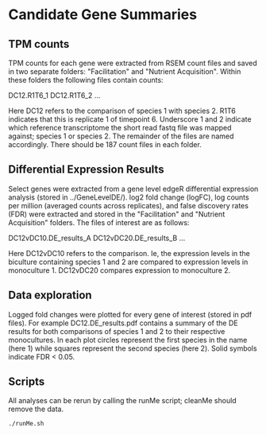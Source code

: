 Candidate Gene Summaries
=========================

TPM counts
----------

TPM counts for each gene were extracted from RSEM count files and saved
in two separate folders: "Facilitation" and "Nutrient Acquisition". Within 
these folders the following files contain counts:

DC12.R1T6_1
DC12.R1T6_2
...

Here DC12 refers to the comparison of species 1 with species 2. R1T6 indicates
that this is replicate 1 of timepoint 6. Underscore 1 and 2 indicate which reference
transcriptome the short read fastq file was mapped against; species 1 or species 2. 
The remainder of the files are named accordingly. There should be 187 count files in
each folder.

Differential Expression Results
-------------------------------

Select genes were extracted from a gene level edgeR differential expression analysis
(stored in ../GeneLevelDE/). log2 fold change (logFC), log counts per million (averaged 
counts across replicates), and false discovery rates (FDR) were extracted and stored in
the "Facilitation" and "Nutrient Acquisition" folders. The files of interest are as follows:

DC12vDC10.DE_results_A
DC12vDC20.DE_results_B
...

Here DC12vDC10 refers to the comparison. Ie, the expression levels in the biculture containing 
species 1 and 2 are compared to expression levels in monoculture 1. DC12vDC20 compares expression
to monoculture 2.

Data exploration
----------------

Logged fold changes were plotted for every gene of interest (stored in pdf files). For example 
DC12.DE_results.pdf contains a summary of the DE results for both comparisons of species 1 and 2
to their respective monocultures. In each plot circles represent the first species in the name 
(here 1) while squares represent the second species (here 2). Solid symbols indicate FDR < 0.05.

Scripts
-------

All analyses can be rerun by calling the runMe script; cleanMe should remove the data.

```bash
./runMe.sh
```
